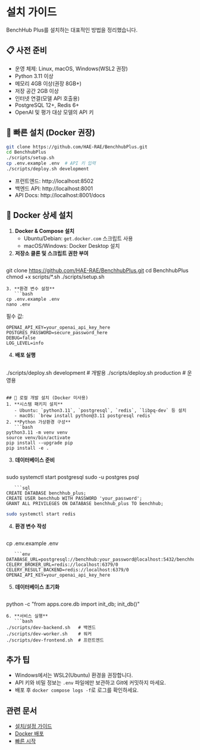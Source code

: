 # 설치 가이드

BenchHub Plus를 설치하는 대표적인 방법을 정리했습니다.

## 📋 사전 준비
- 운영 체제: Linux, macOS, Windows(WSL2 권장)
- Python 3.11 이상
- 메모리 4GB 이상(권장 8GB+)
- 저장 공간 2GB 이상
- 인터넷 연결(모델 API 호출용)
- PostgreSQL 12+, Redis 6+
- OpenAI 및 평가 대상 모델의 API 키

## 🚀 빠른 설치 (Docker 권장)
```bash
git clone https://github.com/HAE-RAE/BenchhubPlus.git
cd BenchhubPlus
./scripts/setup.sh
cp .env.example .env  # API 키 입력
./scripts/deploy.sh development
```
- 프런트엔드: http://localhost:8502
- 백엔드 API: http://localhost:8001
- API Docs: http://localhost:8001/docs

## 🐳 Docker 상세 설치
1. **Docker & Compose 설치**
   - Ubuntu/Debian: `get.docker.com` 스크립트 사용
   - macOS/Windows: Docker Desktop 설치
2. **저장소 클론 및 스크립트 권한 부여**
   ```bash
git clone https://github.com/HAE-RAE/BenchhubPlus.git
cd BenchhubPlus
chmod +x scripts/*.sh
./scripts/setup.sh
```
3. **환경 변수 설정**
   ```bash
cp .env.example .env
nano .env
```
   필수 값:
   ```env
OPENAI_API_KEY=your_openai_api_key_here
POSTGRES_PASSWORD=secure_password_here
DEBUG=false
LOG_LEVEL=info
```
4. **배포 실행**
   ```bash
./scripts/deploy.sh development   # 개발용
./scripts/deploy.sh production    # 운영용
```

## 🔧 로컬 개발 설치 (Docker 미사용)
1. **시스템 패키지 설치**
   - Ubuntu: `python3.11`, `postgresql`, `redis`, `libpq-dev` 등 설치
   - macOS: `brew install python@3.11 postgresql redis`
2. **Python 가상환경 구성**
   ```bash
python3.11 -m venv venv
source venv/bin/activate
pip install --upgrade pip
pip install -e .
```
3. **데이터베이스 준비**
   ```bash
sudo systemctl start postgresql
sudo -u postgres psql
```
   ```sql
CREATE DATABASE benchhub_plus;
CREATE USER benchhub WITH PASSWORD 'your_password';
GRANT ALL PRIVILEGES ON DATABASE benchhub_plus TO benchhub;
```
   ```bash
sudo systemctl start redis
```
4. **환경 변수 작성**
   ```bash
cp .env.example .env
```
   ```env
DATABASE_URL=postgresql://benchhub:your_password@localhost:5432/benchhub_plus
CELERY_BROKER_URL=redis://localhost:6379/0
CELERY_RESULT_BACKEND=redis://localhost:6379/0
OPENAI_API_KEY=your_openai_api_key_here
```
5. **데이터베이스 초기화**
   ```bash
python -c "from apps.core.db import init_db; init_db()"
```
6. **서비스 실행**
   ```bash
./scripts/dev-backend.sh   # 백엔드
./scripts/dev-worker.sh    # 워커
./scripts/dev-frontend.sh  # 프런트엔드
```

## 추가 팁
- Windows에서는 WSL2(Ubuntu) 환경을 권장합니다.
- API 키와 비밀 정보는 `.env` 파일에만 보관하고 Git에 커밋하지 마세요.
- 배포 후 `docker compose logs -f`로 로그를 확인하세요.

## 관련 문서
- [설치/설정 가이드](SETUP_GUIDE.md)
- [Docker 배포](docker-deployment.md)
- [빠른 시작](quickstart.md)
